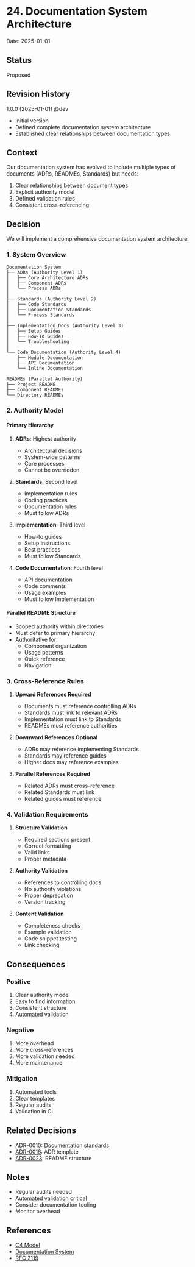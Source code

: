 # 24. Documentation System Architecture

Date: 2025-01-01

## Status

Proposed

## Revision History
1.0.0 (2025-01-01) @dev
- Initial version
- Defined complete documentation system architecture
- Established clear relationships between documentation types

## Context

Our documentation system has evolved to include multiple types of documents (ADRs, READMEs, Standards) but needs:
1. Clear relationships between document types
2. Explicit authority model
3. Defined validation rules
4. Consistent cross-referencing

## Decision

We will implement a comprehensive documentation system architecture:

### 1. System Overview

```
Documentation System
├── ADRs (Authority Level 1)
│   ├── Core Architecture ADRs
│   ├── Component ADRs
│   └── Process ADRs
│
├── Standards (Authority Level 2)
│   ├── Code Standards
│   ├── Documentation Standards
│   └── Process Standards
│
├── Implementation Docs (Authority Level 3)
│   ├── Setup Guides
│   ├── How-To Guides
│   └── Troubleshooting
│
└── Code Documentation (Authority Level 4)
    ├── Module Documentation
    ├── API Documentation
    └── Inline Documentation

READMEs (Parallel Authority)
├── Project README
├── Component READMEs
└── Directory READMEs
```

### 2. Authority Model

#### Primary Hierarchy
1. **ADRs**: Highest authority
   - Architectural decisions
   - System-wide patterns
   - Core processes
   - Cannot be overridden

2. **Standards**: Second level
   - Implementation rules
   - Coding practices
   - Documentation rules
   - Must follow ADRs

3. **Implementation**: Third level
   - How-to guides
   - Setup instructions
   - Best practices
   - Must follow Standards

4. **Code Documentation**: Fourth level
   - API documentation
   - Code comments
   - Usage examples
   - Must follow Implementation

#### Parallel README Structure
- Scoped authority within directories
- Must defer to primary hierarchy
- Authoritative for:
  - Component organization
  - Usage patterns
  - Quick reference
  - Navigation

### 3. Cross-Reference Rules

1. **Upward References Required**
   - Documents must reference controlling ADRs
   - Standards must link to relevant ADRs
   - Implementation must link to Standards
   - READMEs must reference authorities

2. **Downward References Optional**
   - ADRs may reference implementing Standards
   - Standards may reference guides
   - Higher docs may reference examples

3. **Parallel References Required**
   - Related ADRs must cross-reference
   - Related Standards must link
   - Related guides must reference

### 4. Validation Requirements

1. **Structure Validation**
   - Required sections present
   - Correct formatting
   - Valid links
   - Proper metadata

2. **Authority Validation**
   - References to controlling docs
   - No authority violations
   - Proper deprecation
   - Version tracking

3. **Content Validation**
   - Completeness checks
   - Example validation
   - Code snippet testing
   - Link checking

## Consequences

### Positive
1. Clear authority model
2. Easy to find information
3. Consistent structure
4. Automated validation

### Negative
1. More overhead
2. More cross-references
3. More validation needed
4. More maintenance

### Mitigation
1. Automated tools
2. Clear templates
3. Regular audits
4. Validation in CI

## Related Decisions
- [ADR-0010](0010-documentation-standards-organization.md): Documentation standards
- [ADR-0016](0016-minimalist-adr-template.md): ADR template
- [ADR-0023](0023-readme-driven-documentation.md): README structure

## Notes
- Regular audits needed
- Automated validation critical
- Consider documentation tooling
- Monitor overhead

## References
- [C4 Model](https://c4model.com/)
- [Documentation System](https://documentation.divio.com/)
- [RFC 2119](https://tools.ietf.org/html/rfc2119)
